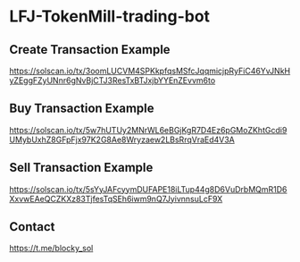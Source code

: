 # LFJ-TokenMill-trading-bot

## Create Transaction Example
https://solscan.io/tx/3oomLUCVM4SPKkpfqsMSfcJqqmicjpRyFiC46YvJNkHyZEggFZyUNnr6gNvBjCTJ3ResTxBTJxjbYYEnZEvvm6to

## Buy Transaction Example
https://solscan.io/tx/5w7hUTUy2MNrWL6eBGjKgR7D4Ez6pGMoZKhtGcdi9UMybUxhZ8GFpFjx97K2G8Ae8Wryzaew2LBsRrqVraEd4V3A

## Sell Transaction Example
https://solscan.io/tx/5sYyJAFcyymDUFAPE18iLTup44g8D6VuDrbMQmR1D6XxvwEAeQCZKXz83TjfesTqSEh6iwm9nQ7JyivnnsuLcF9X

## Contact
https://t.me/blocky_sol
